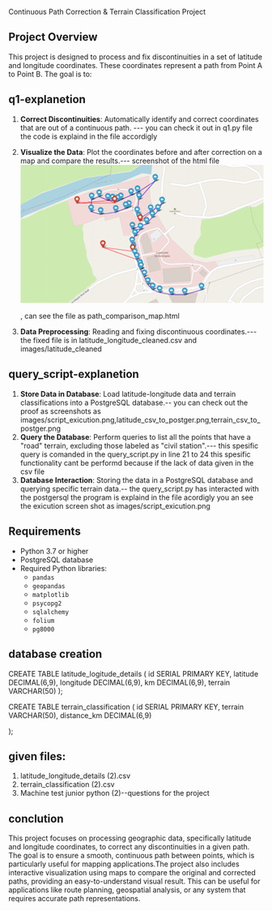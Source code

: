 Continuous Path Correction & Terrain Classification Project

 ## Project Overview

This project is designed to process and fix discontinuities in a set of latitude and longitude coordinates. These coordinates represent a path from Point A to Point B. The goal is to:

## q1-explanetion


1. **Correct Discontinuities**: Automatically identify and correct coordinates that are out of a continuous path. --- you can check it out in q1.py file the code is explaind in the file accordigly
2. **Visualize the Data**: Plot the coordinates before and after correction on a map and compare the results.--- screenshot of the html file ![Project logo](images/map.png)

   , can see the file as path_comparison_map.html
4. **Data Preprocessing**: Reading and fixing discontinuous coordinates.--- the fixed file is in latitude_longitude_cleaned.csv and images/latitude_cleaned

## query_script-explanetion


1. **Store Data in Database**: Load latitude-longitude data and terrain classifications into a PostgreSQL database.-- you can check out the proof as screenshots as images/script_exicution.png,latitude_csv_to_postger.png,terrain_csv_to_postger.png
2. **Query the Database**: Perform queries to list all the points that have a "road" terrain, excluding those labeled as "civil station".--- this spesific query is comanded in the query_script.py in line 21 to 24 this spesific functionality cant be performd because if the lack of data given in the csv file
3. **Database Interaction**: Storing the data in a PostgreSQL database and querying specific terrain data.-- the query_script.py has interacted with the postgersql the program is explaind in the file acordigly you an see the exicution screen shot as images/script_exicution.png

## Requirements

- Python 3.7 or higher
- PostgreSQL database
- Required Python libraries:
  -  `pandas`
  - `geopandas`
  - `matplotlib`
  - `psycopg2`
  - `sqlalchemy`
  - `folium`
  - `pg8000`



## database creation
CREATE TABLE latitude_logitude_details (
    id SERIAL PRIMARY KEY,
    latitude DECIMAL(6,9),
    longitude DECIMAL(6,9),
    km DECIMAL(6,9),
    terrain VARCHAR(50)
);


CREATE TABLE terrain_classification (
    id SERIAL PRIMARY KEY,
    terrain VARCHAR(50),
    distance_km DECIMAL(6,9)
    
);

## given files:
1. latitude_longitude_details (2).csv
2. terrain_classification (2).csv
3. Machine test junior python (2)--questions for the project

## conclution

This project focuses on processing geographic data, specifically latitude and longitude coordinates, to correct any discontinuities in a given path. The goal is to ensure a smooth, continuous path between points, which is particularly useful for mapping applications.The project also includes interactive visualization using maps to compare the original and corrected paths, providing an easy-to-understand visual result. This can be useful for applications like route planning, geospatial analysis, or any system that requires accurate path representations.








